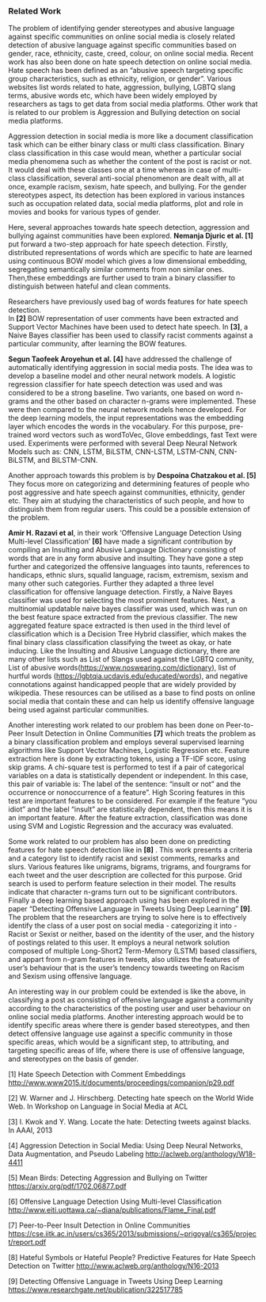 ### Related Work
The problem of identifying gender stereotypes and abusive language against specific communities on online social media is closely 
related detection of abusive language against specific communities based on gender, race, ethnicity, caste, creed, colour, on online 
social media. Recent work has also been done on hate speech detection on online social media.  Hate speech has been defined as an 
“abusive speech targeting specific group characteristics, such as ethnicity, religion, or gender”. Various websites list words 
related to hate, aggression, bullying, LGBTQ slang terms, abusive words etc, which have been widely employed by researchers as tags 
to get data from social media platforms. Other work that is related to our problem is Aggression and Bullying detection on social 
media platforms.

Aggression detection in social media is more like a document classification task which can be either binary class or multi class 
classification. Binary class classification in this case would mean, whether a particular social media phenomena such as whether 
the content of the post is racist or not. It would deal with these classes one at a time whereas in  case of multi-class classification, several anti-social phenomenon are dealt with, all at once, example racism, sexism, hate speech, and bullying. 
For the gender stereotypes aspect, its detection has been explored in various instances such as occupation related data, 
social media platforms, plot and role in movies and books for various types of gender.  

Here, several approaches towards hate speech detection, aggression and bullying against communities have been explored.
**Nemanja Djuric et al. [1]**  put forward a two-step approach for hate speech detection. Firstly, distributed representations of 
words which are specific to hate are learned using continuous BOW model which gives a low dimensional embedding, segregating 
semantically similar comments from non similar ones. Then,these embeddings are further used to train a binary classifier to 
distinguish between hateful and clean comments.

Researchers have previously used bag of words features for hate speech detection.  
In **[2]** BOW representation of user comments have been extracted and Support Vector Machines have been used to detect hate speech. 
In **[3]**, a Naive Bayes classifier has been used to classify racist comments against a particular community, after 
learning the BOW features.

**Segun Taofeek Aroyehun et al. [4]** have addressed the challenge of automatically identifying aggression in social media posts. 
The idea was to develop a baseline model and other neural network models. A  logistic regression classifier for hate speech 
detection was used  and was considered to be a strong baseline.  Two variants, one based on word n-grams and the other based on 
character n-grams were implemented. These were then compared to the neural network models hence developed.
For the deep learning models, the input representations was the embedding layer which encodes the words in the vocabulary. For this 
purpose, pre-trained word vectors such as wordToVec, Glove embeddings, fast Text were used. Experiments were performed with 
several Deep Neural Network Models such as: CNN, LSTM, BiLSTM, CNN-LSTM, LSTM-CNN, CNN-BiLSTM, and BiLSTM-CNN.

Another approach towards this problem is by **Despoina Chatzakou et al. [5]** They focus more on categorizing and determining features 
of people who post aggressive and hate speech against communities, ethnicity, gender etc. They aim at studying the characteristics of 
such people, and how to distinguish them from regular users. This could be a possible extension of the problem. 

**Amir H. Razavi et al**, in their work ‘Offensive Language Detection Using Multi-level Classification’ **[6]** have made a significant 
contribution by compiling an Insulting and Abusive Language Dictionary consisting of words that are in any form abusive and insulting. 
They have gone a step further and categorized the offensive languages into taunts, references to handicaps, ethnic slurs,
squalid language, racism, extremism, sexism and many other such categories. Further they adapted a three level classification 
for offensive language detection. Firstly, a Naive Bayes classifier was used for selecting the most prominent features. 
Next, a multinomial updatable naive bayes classifier was used, which was run on the best feature space extracted from the 
previous classifier. The new aggregated feature space extracted is then used in the third level of classification which is a 
Decision Tree Hybrid classifier, which makes the final binary class classification classifying the tweet as okay, or hate inducing.
Like the Insulting and Abusive Language dictionary, there are many other lists such as List of Slangs used against the LGBTQ community, 
List of abusive words(https://www.noswearing.com/dictionary), list of hurtful words (https://lgbtqia.ucdavis.edu/educated/words), 
and negative connotations against handicapped people that are widely provided by wikipedia. These resources can be utilised as 
a base to find posts on online social media that contain these and can help us identify offensive language being used against 
particular communities. 

Another interesting work related to our problem has been done on Peer-to-Peer Insult Detection in Online Communities **[7]** 
which treats the problem as a binary classification problem and employs several supervised learning algorithms like Support Vector
Machines, Logistic Regression etc. Feature extraction here is done by extracting tokens, using a TF-IDF score, using skip grams.
A chi-square test is performed to test  if a pair of categorical variables on a data is statistically dependent or independent. 
In this case, this pair of variable is: The label of the sentence: “insult or not” and the occurrence or nonoccurrence of a feature”. 
High Scoring features in this test are important features to be considered. For example if the feature “you idiot” and the label 
“insult” are statistically dependent, then this means it is an important feature. After the feature extraction, classification was 
done using SVM and Logistic Regression and the accuracy was evaluated.

Some work related to our problem has also been done on predicting features for hate speech detection like in **[8]** . This work presents a criteria and a category list to identify racist and sexist comments, remarks and slurs. Various features like unigrams, bigrams, trigrams, and fourgrams for each tweet and the user description are collected for this purpose.
Grid search is used to perform feature selection in their model. The results indicate that character n-grams turn out to be significant contributors.
Finally  a deep learning based approach using has been explored in the paper “Detecting Offensive Language in Tweets Using Deep Learning” **[9]**. The problem that the researchers are trying to solve here is to effectively identify the class of a user post on social media - categorizing it into - Racist or Sexist or neither, based on the identity of the user, and the history of postings related to this user. It employs a neural network solution composed of multiple Long-Short2 Term-Memory (LSTM) based classifiers, and appart from n-gram features in tweets, also utilizes the features of user’s behaviour that is the user’s tendency towards tweeting on Racism and Sexism using offensive language.

An interesting way in our problem could be extended is like the above, in classifying a post as consisting of offensive language against a community  according to the characteristics of the posting user and user behaviour on online social media platforms. Another interesting approach would be to identify specific areas where there is gender based stereotypes, and then detect offensive language use against a specific community in those specific areas, which would be a significant step, to attributing, and targeting specific areas of life, where there is use of offensive language, and stereotypes on the basis of gender.

[1] Hate Speech Detection with Comment Embeddings http://www.www2015.it/documents/proceedings/companion/p29.pdf

[2] W. Warner and J. Hirschberg. Detecting hate speech on the World Wide Web. In Workshop on Language in Social Media at ACL

[3]  I. Kwok and Y. Wang. Locate the hate: Detecting tweets against blacks. In AAAI, 2013

[4] Aggression Detection in Social Media: Using Deep Neural Networks, Data Augmentation, and Pseudo Labeling http://aclweb.org/anthology/W18-4411

[5] Mean Birds: Detecting Aggression and Bullying on Twitter https://arxiv.org/pdf/1702.06877.pdf

[6] Offensive Language Detection Using Multi-level Classification http://www.eiti.uottawa.ca/~diana/publications/Flame_Final.pdf

[7] Peer-to-Peer Insult Detection in Online Communities https://cse.iitk.ac.in/users/cs365/2013/submissions/~prigoyal/cs365/project/report.pdf

[8] Hateful Symbols or Hateful People? Predictive Features for Hate Speech Detection on Twitter http://www.aclweb.org/anthology/N16-2013

[9] Detecting Offensive Language in Tweets Using Deep Learning https://www.researchgate.net/publication/322517785  
